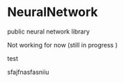 # NeuralNetwork
public neural network library

Not working for now (still in progress  )

test


sfajfnasfasniiu